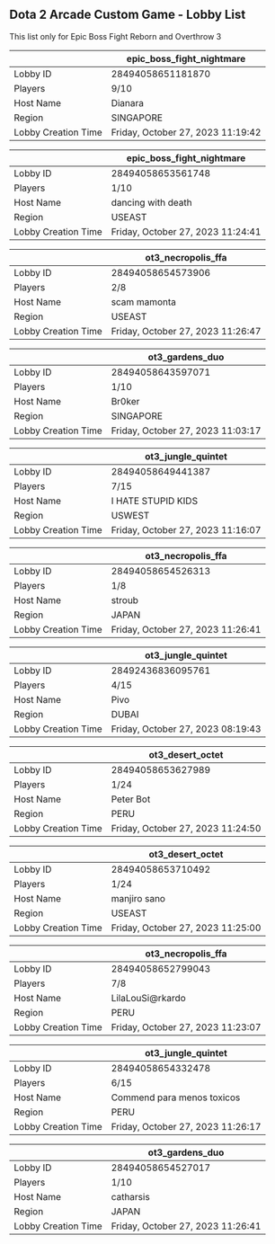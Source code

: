 ## Dota 2 Arcade Custom Game - Lobby List

This list only for Epic Boss Fight Reborn and Overthrow 3

|  | epic_boss_fight_nightmare |
| ------ | ------ |
| Lobby ID | 28494058651181870 |
| Players | 9/10 |
| Host Name | Dianara |
| Region | SINGAPORE |
| Lobby Creation Time | Friday, October 27, 2023 11:19:42 |


|  | epic_boss_fight_nightmare |
| ------ | ------ |
| Lobby ID | 28494058653561748 |
| Players | 1/10 |
| Host Name | dancing with death |
| Region | USEAST |
| Lobby Creation Time | Friday, October 27, 2023 11:24:41 |


|  | ot3_necropolis_ffa |
| ------ | ------ |
| Lobby ID | 28494058654573906 |
| Players | 2/8 |
| Host Name | scam mamonta |
| Region | USEAST |
| Lobby Creation Time | Friday, October 27, 2023 11:26:47 |


|  | ot3_gardens_duo |
| ------ | ------ |
| Lobby ID | 28494058643597071 |
| Players | 1/10 |
| Host Name | Br0ker |
| Region | SINGAPORE |
| Lobby Creation Time | Friday, October 27, 2023 11:03:17 |


|  | ot3_jungle_quintet |
| ------ | ------ |
| Lobby ID | 28494058649441387 |
| Players | 7/15 |
| Host Name | I HATE STUPID KIDS |
| Region | USWEST |
| Lobby Creation Time | Friday, October 27, 2023 11:16:07 |


|  | ot3_necropolis_ffa |
| ------ | ------ |
| Lobby ID | 28494058654526313 |
| Players | 1/8 |
| Host Name | stroub |
| Region | JAPAN |
| Lobby Creation Time | Friday, October 27, 2023 11:26:41 |


|  | ot3_jungle_quintet |
| ------ | ------ |
| Lobby ID | 28492436836095761 |
| Players | 4/15 |
| Host Name | Pivo |
| Region | DUBAI |
| Lobby Creation Time | Friday, October 27, 2023 08:19:43 |


|  | ot3_desert_octet |
| ------ | ------ |
| Lobby ID | 28494058653627989 |
| Players | 1/24 |
| Host Name | Peter Bot |
| Region | PERU |
| Lobby Creation Time | Friday, October 27, 2023 11:24:50 |


|  | ot3_desert_octet |
| ------ | ------ |
| Lobby ID | 28494058653710492 |
| Players | 1/24 |
| Host Name | manjiro sano |
| Region | USEAST |
| Lobby Creation Time | Friday, October 27, 2023 11:25:00 |


|  | ot3_necropolis_ffa |
| ------ | ------ |
| Lobby ID | 28494058652799043 |
| Players | 7/8 |
| Host Name | LilaLouSi@rkardo |
| Region | PERU |
| Lobby Creation Time | Friday, October 27, 2023 11:23:07 |


|  | ot3_jungle_quintet |
| ------ | ------ |
| Lobby ID | 28494058654332478 |
| Players | 6/15 |
| Host Name | Commend para menos toxicos |
| Region | PERU |
| Lobby Creation Time | Friday, October 27, 2023 11:26:17 |


|  | ot3_gardens_duo |
| ------ | ------ |
| Lobby ID | 28494058654527017 |
| Players | 1/10 |
| Host Name | catharsis |
| Region | JAPAN |
| Lobby Creation Time | Friday, October 27, 2023 11:26:41 |


